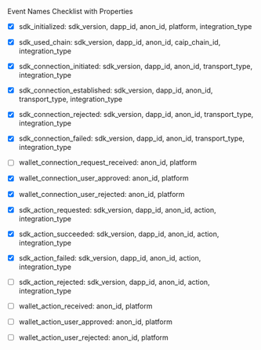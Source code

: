 Event Names Checklist with Properties

- [x] sdk_initialized: sdk_version, dapp_id, anon_id, platform, integration_type

- [x] sdk_used_chain: sdk_version, dapp_id, anon_id, caip_chain_id, integration_type

- [x] sdk_connection_initiated: sdk_version, dapp_id, anon_id, transport_type, integration_type

- [x] sdk_connection_established: sdk_version, dapp_id, anon_id, transport_type, integration_type

- [x] sdk_connection_rejected: sdk_version, dapp_id, anon_id, transport_type, integration_type

- [x] sdk_connection_failed: sdk_version, dapp_id, anon_id, transport_type, integration_type

- [ ] wallet_connection_request_received: anon_id, platform

- [x] wallet_connection_user_approved: anon_id, platform

- [x] wallet_connection_user_rejected: anon_id, platform

- [x] sdk_action_requested: sdk_version, dapp_id, anon_id, action, integration_type

- [x] sdk_action_succeeded: sdk_version, dapp_id, anon_id, action, integration_type

- [x] sdk_action_failed: sdk_version, dapp_id, anon_id, action, integration_type

- [ ] sdk_action_rejected: sdk_version, dapp_id, anon_id, action, integration_type

- [ ] wallet_action_received: anon_id, platform

- [ ] wallet_action_user_approved: anon_id, platform

- [ ] wallet_action_user_rejected: anon_id, platform

